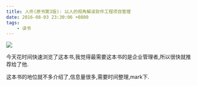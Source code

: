 ```yaml
---
title: 人件(原书第3版): 以人的视角解读软件工程项目管理
date: 2016-08-03 23:30:06 +0800
tags:
    - 读书
---
```


![](/images/698777-b78eb7f4e847f801.png)


今天花时间快速浏览了这本书,我觉得最需要这本书的是企业管理者,所以很快就推荐给了他.

这本书的地位就不多介绍了,信息量很多,需要时间整理,mark下.